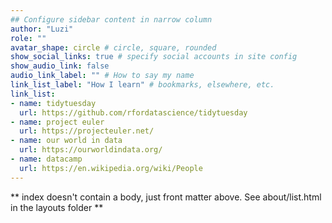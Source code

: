 ```yaml
---
## Configure sidebar content in narrow column
author: "Luzi"
role: ""
avatar_shape: circle # circle, square, rounded
show_social_links: true # specify social accounts in site config
show_audio_link: false
audio_link_label: "" # How to say my name
link_list_label: "How I learn" # bookmarks, elsewhere, etc.
link_list:
- name: tidytuesday
  url: https://github.com/rfordatascience/tidytuesday
- name: project euler
  url: https://projecteuler.net/
- name: our world in data
  url: https://ourworldindata.org/
- name: datacamp
  url: https://en.wikipedia.org/wiki/People
---
```


** index doesn't contain a body, just front matter above.
See about/list.html in the layouts folder **
